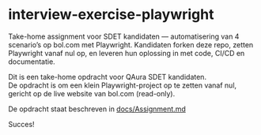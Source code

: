 # interview-exercise-playwright
Take-home assignment voor SDET kandidaten — automatisering van 4 scenario’s op bol.com met Playwright. Kandidaten forken deze repo, zetten Playwright vanaf nul op, en leveren hun oplossing in met code, CI/CD en documentatie.


Dit is een take-home opdracht voor QAura SDET kandidaten.  
De opdracht is om een klein Playwright-project op te zetten vanaf nul, gericht op de live website van bol.com (read-only).  

De opdracht staat beschreven in [docs/Assignment.md](./docs/Assignment.md)

Succes!